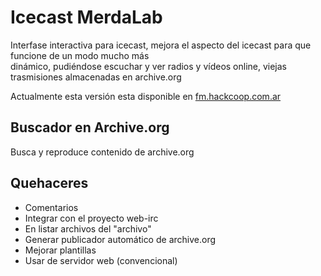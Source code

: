 Icecast MerdaLab
================

Interfase interactiva para icecast, mejora el aspecto del icecast para que funcione de un modo mucho más  
dinámico, pudiéndose escuchar y ver radios y vídeos online, viejas trasmisiones almacenadas en archive.org

Actualmente esta versión esta disponible en [fm.hackcoop.com.ar](http://fm.hackcoop.com.ar)

Buscador en Archive.org
-----------------------

Busca y reproduce contenido de archive.org



Quehaceres
----------

- Comentarios
- Integrar con el proyecto web-irc
- En listar archivos del "archivo"
- Generar publicador automático de archive.org 
- Mejorar plantillas
- Usar de servidor web (convencional)

